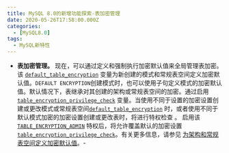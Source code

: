 ```yaml
---
title: MySQL 8.0的新增功能探索-表加密管理
date: 2020-05-26T17:58:00.000Z
categories:
  - [MySQL8.0]
tags:
  - MySQL新特性
---
```


- **表加密管理。** 现在，可以通过定义和强制执行加密默认值来全局管理表加密。该 [`default_table_encryption`](https://dev.mysql.com/doc/refman/8.0/en/server-system-variables.html#sysvar_default_table_encryption) 变量为新创建的模式和常规表空间定义加密默认值。`DEFAULT ENCRYPTION`创建模式时，也可以使用子句定义模式的加密默认值。默认情况下，表继承对其创建的架构或常规表空间的加密。通过启用 [`table_encryption_privilege_check`](https://dev.mysql.com/doc/refman/8.0/en/server-system-variables.html#sysvar_table_encryption_privilege_check) 变量。当使用不同于设置的加密设置创建或更改模式或常规表空间[`default_table_encryption`](https://dev.mysql.com/doc/refman/8.0/en/server-system-variables.html#sysvar_default_table_encryption) 时，或者使用不同于默认模式加密的加密设置创建或更改表时，将进行特权检查 。 启用该 [`TABLE_ENCRYPTION_ADMIN`](https://dev.mysql.com/doc/refman/8.0/en/privileges-provided.html#priv_table-encryption-admin) 特权后，将允许覆盖默认的加密设置 [`table_encryption_privilege_check`](https://dev.mysql.com/doc/refman/8.0/en/server-system-variables.html#sysvar_table_encryption_privilege_check)。有关更多信息，请参见 [为架构和常规表空间定义加密默认值](https://dev.mysql.com/doc/refman/8.0/en/innodb-data-encryption.html#innodb-schema-tablespace-encryption-default)。-
